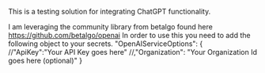 This is a testing solution for integrating ChatGPT functionality.

I am leveraging the community library from betalgo found here https://github.com/betalgo/openai
In order to use this you need to add the following object to your secrets. 
 "OpenAIServiceOptions": {
    //"ApiKey":"Your API Key goes here"
    //,"Organization": "Your Organization Id goes here (optional)"
  }
